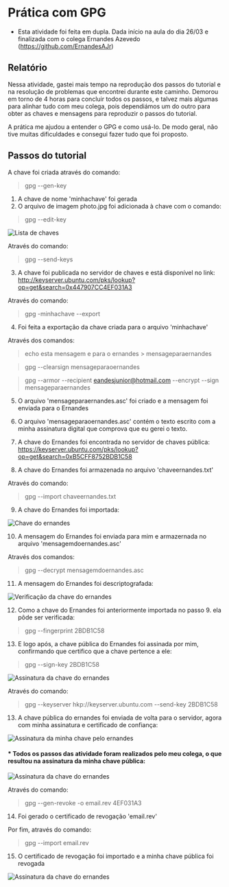 # Prática com GPG

- Esta atividade foi feita em dupla. Dada início na aula do dia 26/03 e finalizada com o colega Ernandes Azevedo (https://github.com/ErnandesAJr)

## Relatório

Nessa atividade, gastei mais tempo na reprodução dos passos do tutorial e na resolução de problemas que encontrei durante este caminho. Demorou em torno de 4 horas para concluir todos os passos, e talvez mais algumas para alinhar tudo com meu colega, pois dependiámos um do outro para obter as chaves e mensagens para reproduzir o passos do tutorial.

A prática me ajudou a entender o GPG e como usá-lo. De modo geral, não tive muitas dificuldades e consegui fazer tudo que foi proposto.

## Passos do tutorial

A chave foi criada através do comando:

> gpg --gen-key 

1. A chave de nome 'minhachave' foi gerada
2. O arquivo de imagem photo.jpg foi adicionada à chave com o comando: 

> gpg --edit-key

![Lista de chaves](screenshots/list-key.png)

Através do comando:
> gpg --send-keys
3. A chave foi publicada no servidor de chaves e está disponível no link: http://keyserver.ubuntu.com/pks/lookup?op=get&search=0x447907CC4EF031A3

Através do comando:
> gpg -minhachave --export

4. Foi feita a exportação da chave criada para o arquivo 'minhachave'

Através dos comandos:

> echo esta mensagem e para o ernandes > mensageparaernandes

> gpg --clearsign mensageparaoernandes

> gpg --armor --recipient eandesjunior@hotmail.com --encrypt --sign mensageparaernandes

5. O arquivo 'mensageparaernandes.asc' foi criado e a mensagem foi enviada para o Ernandes

6. O arquivo 'mensageparaoernandes.asc' contém o texto escrito com a minha assinatura digital que comprova que eu gerei o texto.

7. A chave do Ernandes foi encontrada no servidor de chaves pública: https://keyserver.ubuntu.com/pks/lookup?op=get&search=0xB5CFF8752BDB1C58

8. A chave do Ernandes foi armazenada no arquivo 'chaveernandes.txt'

Através do comando:
> gpg --import chaveernandes.txt

9. A chave do Ernandes foi importada: 

![Chave do ernandes](screenshots/list-key-ernandes.png)

10. A mensagem do Ernandes foi enviada para mim e armazernada no arquivo 'mensagemdoernandes.asc'

Através dos comandos:

> gpg --decrypt mensagemdoernandes.asc

11. A mensagem do Ernandes foi descriptografada:

![Verificação da chave do ernandes](screenshots/ernandes-message.png)



12. Como a chave do Ernandes foi anteriormente importada no passo 9. ela pôde ser verificada:

> gpg --fingerprint 2BDB1C58

13. E logo após, a chave pública do Ernandes foi assinada por mim, confirmando que certifico que a chave pertence a ele:

> gpg --sign-key 2BDB1C58

![Assinatura da chave do ernandes](screenshots/signed-ernandes.png)

Através do comando:

> gpg --keyserver hkp://keyserver.ubuntu.com --send-key 2BDB1C58

13. A chave pública do ernandes foi enviada de volta para o servidor, agora com minha assinatura e certificado de confiança:

![Assinatura da minha chave pelo ernandes](screenshots/trust-ernandes.png)

#### * Todos os passos das atividade foram realizados pelo meu colega, o que resultou na assinatura da minha chave pública:

![Assinatura da chave do ernandes](screenshots/trust-me.png)

Através do comando:

> gpg --gen-revoke -o email.rev 4EF031A3

14. Foi gerado o certificado de revogação 'email.rev'

Por fim, através do comando:

> gpg --import email.rev

15. O certificado de revogação foi importado e a minha chave pública foi revogada 

![Assinatura da chave do ernandes](screenshots/revoked.png)







